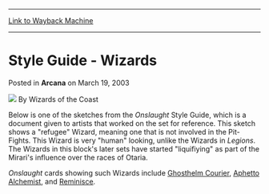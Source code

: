 
---
[Link to Wayback Machine](https://web.archive.org/web/20220705190340/https://magic.wizards.com/en/articles/archive/arcana/style-guide-wizards-2003-03-19)

[_metadata_:author]:- "Wizards of the Coast"
[_metadata_:description]:- "Below is one of the sketches from the Onslaught Style Guide, which is a document given to artists that worked on the set for reference. This sketch shows a `refugee` Wizard, meaning one that is not involved in the Pit-Fights. This Wizard is very `human` looking, unlike the Wizards in Legions. The Wizards in this block's later sets have started `liquifiying` as part of the"
[_metadata_:generator]:- "Drupal 7 (http://drupal.org)"
[_metadata_:node]:- "605371"
[_metadata_:publish_date]:- "2003-03-19"
[_metadata_:source]:- "div-main-content"
[_metadata_:title]:- "Style Guide - Wizards"
[_metadata_:wayback_capture_timestamp]:- "2022-07-05 19:03:40"
[_metadata_:wayback_raw_url]:- "https://web.archive.org/web/20220705190340id_/https://magic.wizards.com/en/articles/archive/arcana/style-guide-wizards-2003-03-19"
[_metadata_:wayback_url]:- "https://magic.wizards.com/en/articles/archive/arcana/style-guide-wizards-2003-03-19"
---


Style Guide - Wizards
=====================



 Posted in **Arcana**
 on March 19, 2003 






![](https://media.magic.wizards.com/styles/auth_small/public/images/person/wizards_author.jpg)
By Wizards of the Coast











Below is one of the sketches from the *Onslaught*  Style Guide, which is a document given to artists that worked on the set for reference. This sketch shows a "refugee" Wizard, meaning one that is not involved in the Pit-Fights. This Wizard is very "human" looking, unlike the Wizards in *Legions*. The Wizards in this block's later sets have started "liquifiying" as part of the Mirari's influence over the races of Otaria.

*Onslaught* cards showing such Wizards include [Ghosthelm Courier](https://gatherer.wizards.com/Pages/Card/Details.aspx?name=Ghosthelm+Courier), [Aphetto Alchemist](https://gatherer.wizards.com/Pages/Card/Details.aspx?name=Aphetto+Alchemist), and [Reminisce](https://gatherer.wizards.com/Pages/Card/Details.aspx?name=Reminisce).







